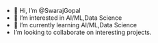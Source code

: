 - 👋 Hi, I’m @SwarajGopal
- 👀 I’m interested in AI/ML,Data Science
- 🌱 I’m currently learning AI/ML,Data Science
-  I’m looking to collaborate on interesting projects.

<!---
SwarajGopal/SwarajGopal is a ✨ special ✨ repository because its `README.md` (this file) appears on your GitHub profile.
You can click the Preview link to take a look at your changes.
--->
